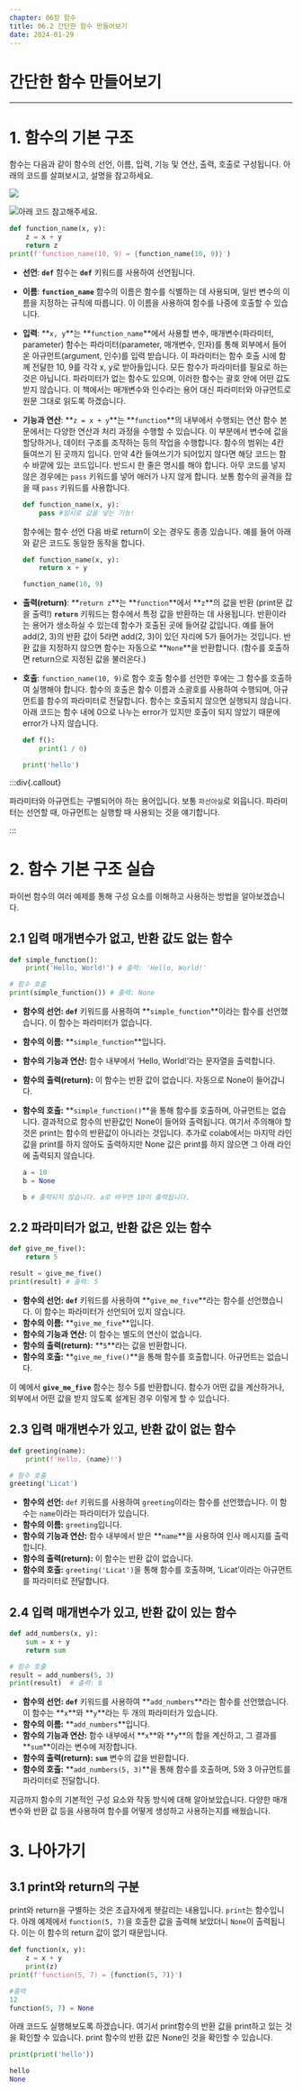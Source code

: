 ```yaml
---
chapter: 06장 함수
title: 06.2 간단한 함수 만들어보기
date: 2024-01-29
---
```


# 간단한 함수 만들어보기

---

# 1. 함수의 기본 구조

함수는 다음과 같이 함수의 선언, 이름, 입력, 기능 및 연산, 출력, 호출로 구성됩니다. 아래의 코드를 살펴보시고, 설명을 참고하세요.

![](/images/python/chapter06/2-1.png)

![아래 코드 참고해주세요.](/images/python/chapter06/2-2.png)

```python
def function_name(x, y):
    z = x + y
    return z
print(f'function_name(10, 9) = {function_name(10, 9)}')
```

- **선언**: **`def`**
  함수는 **`def`** 키워드를 사용하여 선언됩니다.
- **이름**: **`function_name`**
  함수의 이름은 함수를 식별하는 데 사용되며, 일반 변수의 이름을 지정하는 규칙에 따릅니다. 이 이름을 사용하여 함수를 나중에 호출할 수 있습니다.
- **입력**: **`x, y`**는 **`function_name`**에서 사용할 변수, 매개변수(파라미터, parameter)
  함수는 파라미터(parameter, 매개변수, 인자)를 통해 외부에서 들어온 아규먼트(argument, 인수)를 입력 받습니다. 이 파라미터는 함수 호출 시에 함께 전달한 10, 9를 각각 x, y로 받아들입니다. 모든 함수가 파라미터를 필요로 하는 것은 아닙니다. 파라미터가 없는 함수도 있으며, 이러한 함수는 괄호 안에 어떤 값도 받지 않습니다.
  이 책에서는 매개변수와 인수라는 용어 대신 파라미터와 아규먼트로 원문 그대로 읽도록 하겠습니다.
- **기능과 연산**: **`z = x + y`**는 **`function`**의 내부에서 수행되는 연산
  함수 본문에서는 다양한 연산과 처리 과정을 수행할 수 있습니다. 이 부분에서 변수에 값을 할당하거나, 데이터 구조를 조작하는 등의 작업을 수행합니다.
  함수의 범위는 4칸 들여쓰기 된 곳까지 입니다. 만약 4칸 들여쓰기가 되어있지 않다면 해당 코드는 함수 바깥에 있는 코드입니다. 반드시 한 줄은 명시를 해야 합니다. 아무 코드를 넣지 않은 경우에는 `pass` 키워드를 넣어 애러가 나지 않게 합니다. 보통 함수의 골격을 잡을 때 `pass` 키워드를 사용합니다.

  ```python
  def function_name(x, y):
      pass #임시로 값을 넣는 기능!
  ```

  함수에는 함수 선언 다음 바로 return이 오는 경우도 종종 있습니다. 예를 들어 아래와 같은 코드도 동일한 동작을 합니다.

  ```python
  def function_name(x, y):
      return x + y

  function_name(10, 9)
  ```

- **출력(return)**: **`return z`**는 **`function`**에서 **`z`**의 값을 반환 (print문 값을 출력!)
  **`return`** 키워드는 함수에서 특정 값을 반환하는 데 사용됩니다. 반환이라는 용어가 생소하실 수 있는데 함수가 호출된 곳에 들어갈 값입니다. 예를 들어 add(2, 3)의 반환 값이 5라면 add(2, 3)이 있던 자리에 5가 들어가는 것입니다. 반환 값을 지정하지 않으면 함수는 자동으로 **`None`**을 반환합니다. (함수를 호출하면 return으로 지정된 값을 불러온다.)
- **호출**: `function_name(10, 9)`로 함수 호출
  함수를 선언한 후에는 그 함수를 호출하여 실행해야 합니다. 함수의 호출은 함수 이름과 소괄호를 사용하여 수행되며, 아규먼트를 함수의 파라미터로 전달합니다.
  함수는 호출되지 않으면 실행되지 않습니다. 아래 코드는 함수 내에 0으로 나누는 error가 있지만 호출이 되지 않았기 때문에 error가 나지 않습니다.

  ```python
  def f():
      print(1 / 0)

  print('hello')
  ```

:::div{.callout}

파라미터와 아규먼트는 구별되어야 하는 용어입니다. 보통 `파선아실`로 외웁니다. 파라미터는 선언할 때, 아규먼트는 실행할 때 사용되는 것을 얘기합니다.

:::

# 2. 함수 기본 구조 실습

파이썬 함수의 여러 예제를 통해 구성 요소를 이해하고 사용하는 방법을 알아보겠습니다.

## 2.1 입력 매개변수가 없고, 반환 값도 없는 함수

```python
def simple_function():
    print('Hello, World!') # 출력: 'Hello, World!'

# 함수 호출
print(simple_function()) # 출력: None
```

- **함수의 선언:** **`def`** 키워드를 사용하여 **`simple_function`**이라는 함수를 선언했습니다. 이 함수는 파라미터가 없습니다.
- **함수의 이름:** **`simple_function`**입니다.
- **함수의 기능과 연산:** 함수 내부에서 ‘Hello, World!’라는 문자열을 출력합니다.
- **함수의 출력(return):** 이 함수는 반환 값이 없습니다. 자동으로 None이 들어갑니다.
- **함수의 호출:** **`simple_function()`**을 통해 함수를 호출하며, 아규먼트는 없습니다. 결과적으로 함수의 반환값인 None이 들어와 출력됩니다. 여기서 주의해야 할 것은 print는 함수의 반환값이 아니라는 것입니다. 추가로 colab에서는 마지막 라인 값을 print를 하지 않아도 출력하지만 None 값은 print를 하지 않으면 그 아래 라인에 출력되지 않습니다.

  ```python
  a = 10
  b = None

  b # 출력되지 않습니다. a로 바꾸면 10이 출력됩니다.
  ```

## 2.2 파라미터가 없고, 반환 값은 있는 함수

```python
def give_me_five():
    return 5

result = give_me_five()
print(result) # 출력: 5
```

- **함수의 선언:** **`def`** 키워드를 사용하여 **`give_me_five`**라는 함수를 선언했습니다. 이 함수는 파라미터가 선언되어 있지 않습니다.
- **함수의 이름:** **`give_me_five`**입니다.
- **함수의 기능과 연산:** 이 함수는 별도의 연산이 없습니다.
- **함수의 출력(return):** **`5`**라는 값을 반환합니다.
- **함수의 호출:** **`give_me_five()`**을 통해 함수를 호출합니다. 아규먼트는 없습니다.

이 예에서 **`give_me_five`** 함수는 정수 5를 반환합니다. 함수가 어떤 값을 계산하거나, 외부에서 어떤 값을 받지 않도록 설계된 경우 이렇게 할 수 있습니다.

## 2.3 **입력 매개변수가 있고, 반환 값이 없는 함수**

```python
def greeting(name):
    print(f'Hello, {name}!')

# 함수 호출
greeting('Licat')
```

- **함수의 선언:** `def` 키워드를 사용하여 `greeting`이라는 함수를 선언했습니다. 이 함수는 `name`이라는 파라미터가 있습니다.
- **함수의 이름:** `greeting`입니다.
- **함수의 기능과 연산:** 함수 내부에서 받은 **`name`**을 사용하여 인사 메시지를 출력합니다.
- **함수의 출력(return):** 이 함수는 반환 값이 없습니다.
- **함수의 호출:** `greeting('Licat')`을 통해 함수를 호출하며, ‘Licat’이라는 아규먼트를 파라미터로 전달합니다.

## 2.4 입력 매개변수가 있고, **반환 값이 있는 함수**

```python
def add_numbers(x, y):
    sum = x + y
    return sum

# 함수 호출
result = add_numbers(5, 3)
print(result)  # 출력: 8
```

- **함수의 선언:** **`def`** 키워드를 사용하여 **`add_numbers`**라는 함수를 선언했습니다. 이 함수는 **`x`**와 **`y`**라는 두 개의 파라미터가 있습니다.
- **함수의 이름:** **`add_numbers`**입니다.
- **함수의 기능과 연산:** 함수 내부에서 **`x`**와 **`y`**의 합을 계산하고, 그 결과를 **`sum`**이라는 변수에 저장합니다.
- **함수의 출력(return):** **`sum`** 변수의 값을 반환합니다.
- **함수의 호출:** **`add_numbers(5, 3)`**을 통해 함수를 호출하며, 5와 3 아규먼트를 파라미터로 전달합니다.

지금까지 함수의 기본적인 구성 요소와 작동 방식에 대해 알아보았습니다. 다양한 매개변수와 반환 값 등을 사용하여 함수를 어떻게 생성하고 사용하는지를 배웠습니다.

# 3. 나아가기

## 3.1 print와 return의 구분

print와 return을 구별하는 것은 초급자에게 헷갈리는 내용입니다. `print`는 함수입니다. 아래 예제에서 `function(5, 7)`을 호출한 값을 출력해 보았더니 `None`이 출력됩니다. 이는 이 함수의 return 값이 없기 때문입니다.

```python
def function(x, y):
    z = x + y
    print(z)
print(f'function(5, 7) = {function(5, 7)}')
```

```python
#출력
12
function(5, 7) = None
```

아래 코드도 실행해보도록 하겠습니다. 여기서 print함수의 반환 값을 print하고 있는 것을 확인할 수 있습니다. print 함수의 반환 값은 None인 것을 확인할 수 있습니다.

```python
print(print('hello'))
```

```python
hello
None
```
